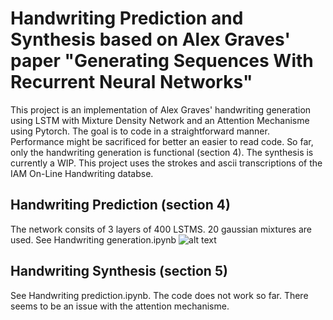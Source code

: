 # Handwriting Prediction and Synthesis based on Alex Graves' paper "Generating Sequences With Recurrent Neural Networks"

This project is an implementation of Alex Graves' handwriting generation using LSTM with Mixture Density Network and an Attention Mechanisme using Pytorch. The goal is to code in a straightforward manner. Performance might be sacrificed for better an easier to read code. 
So far, only the handwriting generation is functional (section 4). The synthesis is currently a WIP.
This project uses the strokes and ascii transcriptions of the IAM On-Line Handwriting databse.

## Handwriting Prediction (section 4)
The network consits of 3 layers of 400 LSTMS. 20 gaussian mixtures are used. See Handwriting generation.ipynb 
![alt text](https://raw.githubusercontent.com/gnocchiflette/Handwriting-Prediction-and-Synthesis/master/sample_random_color.png)

## Handwriting Synthesis (section 5)
See Handwriting prediction.ipynb. The code does not work so far. There seems to be an issue with the attention mechanisme. 
